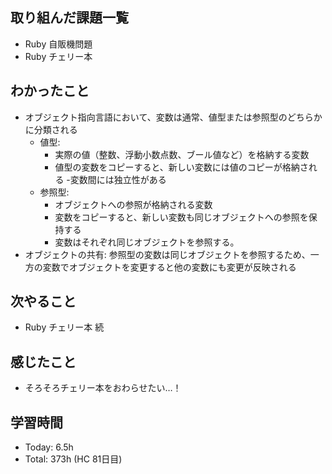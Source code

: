 ## 取り組んだ課題一覧
- Ruby 自販機問題
- Ruby チェリー本
## わかったこと
- オブジェクト指向言語において、変数は通常、値型または参照型のどちらかに分類される
	- 値型:
		- 実際の値（整数、浮動小数点数、ブール値など）を格納する変数
		- 値型の変数をコピーすると、新しい変数には値のコピーが格納される
		-変数間には独立性がある
 	- 参照型:
 		- オブジェクトへの参照が格納される変数
 		- 変数をコピーすると、新しい変数も同じオブジェクトへの参照を保持する
 		- 変数はそれぞれ同じオブジェクトを参照する。
- オブジェクトの共有: 参照型の変数は同じオブジェクトを参照するため、一方の変数でオブジェクトを変更すると他の変数にも変更が反映される
## 次やること
- Ruby チェリー本 続
## 感じたこと
- そろそろチェリー本をおわらせたい…！
## 学習時間
- Today: 6.5h
- Total: 373h (HC 81日目)